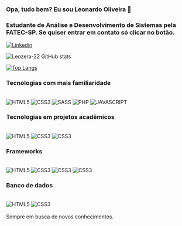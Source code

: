 ### Opa, tudo bem? Eu sou Leonardo Oliveira 🤙
### Estudante de Análise e Desenvolvimento de Sistemas pela FATEC-SP. Se quiser entrar em contato só clicar no botão.


[![Linkedin](https://img.shields.io/badge/LinkedIn-0077B5?style=for-the-badge&logo=linkedin&logoColor=white
)](https://www.linkedin.com/in/leonardo-de-vasconcelos-oliveira-96188b168/)



![Leozera-22 GitHub stats](https://github-readme-stats.vercel.app/api?username=Leozera-22&show_icons=true&theme=onedark&locale=pt-br)

[![Top Langs](https://github-readme-stats.vercel.app/api/top-langs/?username=Leozera-22)](https://github.com/anuraghazra/github-readme-stats)

### Tecnologias com mais familiaridade

<div style= "display: inline_block"><br>
    <img alt = "HTML5" src = "https://img.shields.io/badge/HTML-239120?style=for-the-badge&logo=html5&logoColor=white">
    <img alt = "CSS3" src = "https://img.shields.io/badge/CSS3-1572B6?style=for-the-badge&logo=css3&logoColor=white">
    <img alt = "SASS" src = "https://img.shields.io/badge/Sass-CC6699?style=for-the-badge&logo=sass&logoColor=white">
    <img alt = "PHP" src = "https://img.shields.io/badge/PHP-777BB4?style=for-the-badge&logo=php&logoColor=white">
    <img alt = "JAVASCRIPT" src = "https://img.shields.io/badge/JavaScript-F7DF1E?style=for-the-badge&logo=javascript&logoColor=black](https://img.shields.io/badge/JavaScript-323330?style=for-the-badge&logo=javascript&logoColor=F7DF1E)">
</div>

### Tecnologias em projetos acadêmicos

<div style= "display: inline_block"><br>
    <img alt = "HTML5" src = "https://img.shields.io/badge/Python-3776AB?style=for-the-badge&logo=python&logoColor=white">
    <img alt = "CSS3" src = "https://img.shields.io/badge/C-00599C?style=for-the-badge&logo=c&logoColor=white">
     <img alt = "CSS3" src = "https://img.shields.io/badge/Java-ED8B00?style=for-the-badge&logo=openjdk&logoColor=white">
    
</div>

### Frameworks
<div style= "display: inline_block"><br>
    <img alt = "HTML5" src = "https://img.shields.io/badge/Spring-6DB33F?style=for-the-badge&logo=spring&logoColor=white">
    <img alt = "CSS3" src = "https://img.shields.io/badge/Laravel-FF2D20?style=for-the-badge&logo=laravel&logoColor=white">
     <img alt = "CSS3" src = "https://img.shields.io/badge/Bootstrap-563D7C?style=for-the-badge&logo=bootstrap&logoColor=white">
     <img alt = "CSS3" src = "https://img.shields.io/badge/Angular-DD0031?style=for-the-badge&logo=angular&logoColor=white">
    
</div>

### Banco de dados
<div style= "display: inline_block"><br>
    <img alt = "HTML5" src = "https://img.shields.io/badge/MySQL-00000F?style=for-the-badge&logo=mysql&logoColor=white">
    <img alt = "CSS3" src = "https://img.shields.io/badge/PostgreSQL-316192?style=for-the-badge&logo=postgresql&logoColor=white">
</div> <br>
Sempre em busca de novos conhecimentos.


